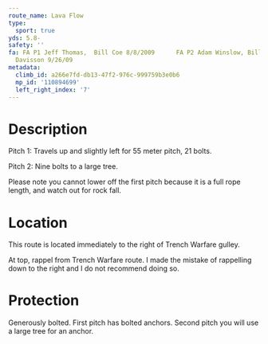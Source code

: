 ```yaml
---
route_name: Lava Flow
type:
  sport: true
yds: 5.8-
safety: ''
fa: FA P1 Jeff Thomas,  Bill Coe 8/8/2009      FA P2 Adam Winslow, Bill Coe and Ujahn
  Davisson 9/26/09
metadata:
  climb_id: a266e7fd-db13-47f2-976c-999759b3e0b6
  mp_id: '110894699'
  left_right_index: '7'
---
```

# Description
Pitch 1:  Travels up and slightly left for 55 meter pitch, 21 bolts.

Pitch 2: Nine bolts to a large tree.

Please note you cannot lower off the first pitch because it is a full rope length, and watch out for rock fall.

# Location
This route is located immediately to the right of Trench Warfare gulley.

At top, rappel from Trench Warfare route.  I made the mistake of rappelling down to the right and I do not recommend doing so.

# Protection
Generously bolted.  First pitch has bolted anchors.  Second pitch you will use a large tree for an anchor.

